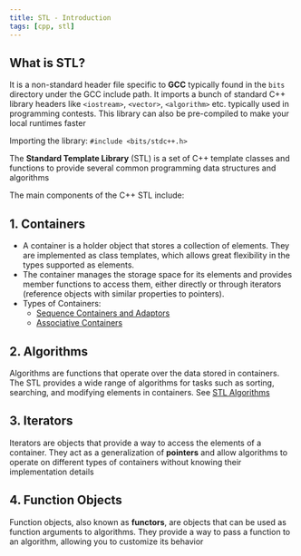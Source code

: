 ```yaml
---
title: STL - Introduction
tags: [cpp, stl]
---
```


## What is STL?

It is a non-standard header file specific to **GCC** typically found in the `bits` directory under the GCC include path. It imports a bunch of standard C++ library headers like `<iostream>`, `<vector>`, `<algorithm>` etc. typically used in programming contests. This library can also be pre-compiled to make your local runtimes faster

Importing the library: `#include <bits/stdc++.h>`

The **Standard Template Library** (STL) is a set of C++ template classes and functions to provide several common programming data structures and algorithms

The main components of the C++ STL include:

## 1. Containers

- A container is a holder object that stores a collection of elements. They are implemented as class templates, which allows great flexibility in the types supported as elements.
- The container manages the storage space for its elements and provides member functions to access them, either directly or through iterators (reference objects with similar properties to pointers).
- Types of Containers:
  - [Sequence Containers and Adaptors](/code-journal/cpp/cpp/stl/4-sequence-containers)
  - [Associative Containers](/code-journal/cpp/cpp/stl/5-associative-containers)

## 2. Algorithms

Algorithms are functions that operate over the data stored in containers. The STL provides a wide range of algorithms for tasks such as sorting, searching, and modifying elements in containers. See [STL Algorithms](/code-journal/cpp/cpp/stl/6-algorithms)

## 3. Iterators

Iterators are objects that provide a way to access the elements of a container. They act as a generalization of **pointers** and allow algorithms to operate on different types of containers without knowing their implementation details

## 4. Function Objects

Function objects, also known as **functors**, are objects that can be used as function arguments to algorithms. They provide a way to pass a function to an algorithm, allowing you to customize its behavior
